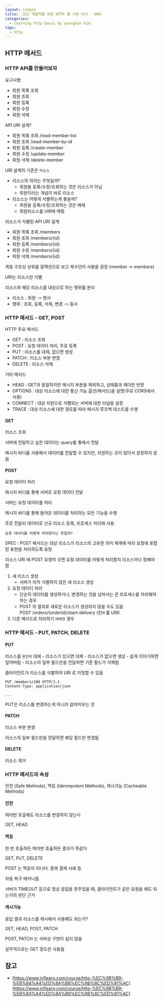 ```yaml
---
layout: single
title:  모든 개발자를 위한 HTTP 웹 기본 지식 - 004
categories: 
  - learning http basic by younghan kim
tags: 
  - http
---
```


## HTTP 메서드

### HTTP API를 만들어보자

요구사항

- 회원 목록 조회
- 회원 조회
- 회원 등록
- 회원 수정
- 회원 삭제

API URI 설계?

- 회원 목록 조회 /read-member-list
- 회원 조회 /read-member-by-id
- 회원 등록 /create-member
- 회원 수정 /update-member
- 회원 삭제 /delete-member

URI 설계의 기준은 `리소스`

- 리소스의 의미는 무엇일까?
    - 회원을 등록/수정/조회하는 것은 리소스가 아님
    - 회원이라는 개념이 바로 리소스
- 리소스는 어떻게 식별하는게 좋을까?
    - 회원을 등록/수정/조회하는 것은 배제
    - 회원리소스를 UIR에 매핑

리소스가 식별된 API URI 설계

- 회원 목록 조회 /members
- 회원 조회 /members/{id}
- 회원 등록 /members/{id}
- 회원 수정 /members/{id}
- 회원 삭제 /members/{id}

계층 구조상 상위를 컬렉션으로 보고 복수단어 사용을 권장 (member -> members)

URI는 리소스만 식별

리소스와 해당 리소스를 대상으로 하는 행위를 분리

- 리소스 : 회원 -> 명사
- 행위 : 조회, 등록, 삭제, 변경 -> 동사

### HTTP 메서드 - GET, POST

HTTP 주요 메서드

- GET : 리소스 조회
- POST : 요청 데이터 처리, 주로 등록
- PUT : 리소스를 대체, 없으면 생성
- PATCH : 리소스 부분 변경
- DELETE : 리소스 삭제

기타 메서드

- HEAD : GET과 동일하지만 메시지 부분을 제외하고, 상태줄과 헤더만 반환
- OPTIONS : 대상 리소스에 대한 통신 가능 옵션(메서드)을 설명(주로 CORS에서 사용)
- CONNECT : 대상 자원으로 식별되는 서버에 대한 터널을 설정
- TRACE : 대상 리소스에 대한 경로를 따라 메시지 루프백 테스트를 수행

#### GET

리소스 조회

서버에 전달하고 싶은 데이터는 query를 통해서 전달

메시지 바디를 사용해서 데이터를 전달할 수 있지만, 지원하는 곳이 많아서 권장하지 않음

#### POST

요청 데이터 처리

메시지 바디를 통해 서버로 요청 데이터 전달

서버는 요청 데이터를 처리

메시지 바디를 통해 들어온 데이터를 처리하는 모든 기능을 수행

주로 전달되 데이터로 신규 리소스 등록, 프로세스 처리에 사용

`요청 데이터를 어떻게 처리한다는 뜻일까?`

SPEC : POST 메서드는 대상 리소스가 리소스의 고유한 의미 체계에 따라 요청에 포함된 표현을 처리하도록 요청

리소스 URI 에 POST 요청이 오면 요청 데이터를 어떻게 처리할지 리소스마다 정해야 함

1. 새 리소스 생성
    - 서버가 아직 식별하지 않은 새 리소스 생성
1. 요청 데이터 처리
    - 단순히 데이터를 생성하거나, 변경하는 것을 넘어서는 큰 프로세스를 처리해야 하는 경우
    - POST 의 결과로 새로운 리소스가 생성되지 않을 수도 있음   
    POST /orders/{orderId}/start-delivery (컨ㅌ롤 URI)
1. 다른 메서드로 처리하기 `애매한` 경우

### HTTP 메서드 - PUT, PATCH, DELETE

#### PUT

리소스를 `완전히` 대체
    - 리소스가 있으면 대체
    - 리소스가 없으면 생성
    - 쉽게 이야기하면 덮어버림
    - 리소스의 일부 필드만을 전달하면 기존 필드가 삭제됨

클라이언트가 리소스를 식별하여 URI 로 지정할 수 있음

```
PUT /members/100 HTTP/1.1
Content-Type: application/json

...
```

PUT은 리소스를 변경하는게 아니라 갈아치우는 것

#### PATCH

리소스 부분 변경

리소스의 일부 필드만을 전달하면 해당 필드만 변경됨

#### DELETE

리소스 제거

### HTTP 메서드의 속성

안전 (Safe Methods), 멱등 (Idenmpotent Methods), 캐시가능 (Cacheable Methods)

#### 안전

여러번 호출해도 리소스를 변경하지 않는다

GET, HEAD

#### 멱등

한 번 호출하든 여러번 호춣하든 결과가 똑같다

GET, PUT, DELETE

POST 는 멱등이 아니다. 중복 결제 사례 등

자동 복구 메커니즘

서버가 TIMEOUT 등으로 정상 응답을 못주었을 때, 클라이언트가 같은 요청을 해도 되는가의 판단 근거

#### 캐시가능

응답 결과 리소스를 캐시해서 사용해도 되는가?

GET, HEAD, POST, PATCH

POST, PATCH 는 서버상 구현이 쉽지 않음

실무적으로는 GET 정도만 사용됨

## 참고

- [https://www.inflearn.com/course/http-%EC%9B%B9-%EB%84%A4%ED%8A%B8%EC%9B%8C%ED%81%AC](https://www.inflearn.com/course/http-%EC%9B%B9-%EB%84%A4%ED%8A%B8%EC%9B%8C%ED%81%AC)